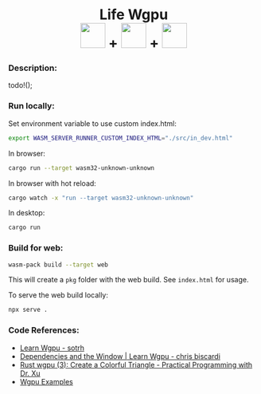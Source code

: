 <h1 align="center">Life Wgpu
</br>
<a href="https://www.rust-lang.org/"><img src="https://simpleicons.org/icons/rust.svg" width="50px" height="50px"/></a>
+
<a href="https://www.rust-lang.org/what/wasm"><img src="https://simpleicons.org/icons/webassembly.svg" width="50px" height="50px"/></a>
+
<a href="https://wgpu.rs/"><img src="https://wgpu.rs/logo.min.svg" width="50px" height="50px"/></a>
</h1>

### Description:
todo!();

### Run locally:
Set environment variable to use custom index.html:
```bash
export WASM_SERVER_RUNNER_CUSTOM_INDEX_HTML="./src/in_dev.html"
```

In browser:
```bash
cargo run --target wasm32-unknown-unknown
```

In browser with hot reload:
```bash
cargo watch -x "run --target wasm32-unknown-unknown"
```

In desktop:
```bash
cargo run
```

### Build for web:
```bash
wasm-pack build --target web
```
This will create a `pkg` folder with the web build. See `index.html` for usage.

To serve the web build locally:
```bash
npx serve .
```

### Code References:
- [Learn Wgpu - sotrh](https://sotrh.github.io/learn-wgpu/beginner/tutorial1-window/)
- [Dependencies and the Window | Learn Wgpu - chris biscardi](https://www.youtube.com/watch?v=knmuobQFNmM&list=PLWtPciJ1UMuBs_3G-jFrMJnM5ZMKgl37H)
- [Rust wgpu (3): Create a Colorful Triangle - Practical Programming with Dr. Xu](https://www.youtube.com/watch?v=hOojFOho_lI&list=PL_UrKDEhALdJS0VrLPn7dqC5A4W1vCAUT&index=3)
- [Wgpu Examples](https://github.com/gfx-rs/wgpu/tree/trunk/examples)
